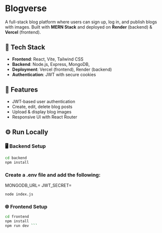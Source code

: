 # Blogverse

A full-stack blog platform where users can sign up, log in, and publish blogs with images. Built with **MERN Stack** and deployed on **Render** (backend) & **Vercel** (frontend).

## 🧰 Tech Stack

- **Frontend**: React, Vite, Tailwind CSS
- **Backend**: Node.js, Express, MongoDB,
- **Deployment**: Vercel (frontend), Render (backend)
- **Authentication**: JWT with secure cookies

## 🔐 Features

- JWT-based user authentication
- Create, edit, delete blog posts
- Upload & display blog images
- Responsive UI with React Router


## ⚙️ Run Locally

### 🖥 Backend Setup

```bash
cd backend
npm install
```
### Create a .env file and add the following:
 MONGODB_URL=<your-mongo-uri>
 JWT_SECRET=<your-secret>
 
```bash
node index.js
```

### 🌐 Frontend Setup
```bash
cd frontend
npm install
npm run dev ```
